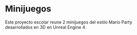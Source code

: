 # Minijuegos
Este proyecto escolar reune 2 minijuegos del estilo Mario Party desarrollados en 3D en Unreal Engine 4
